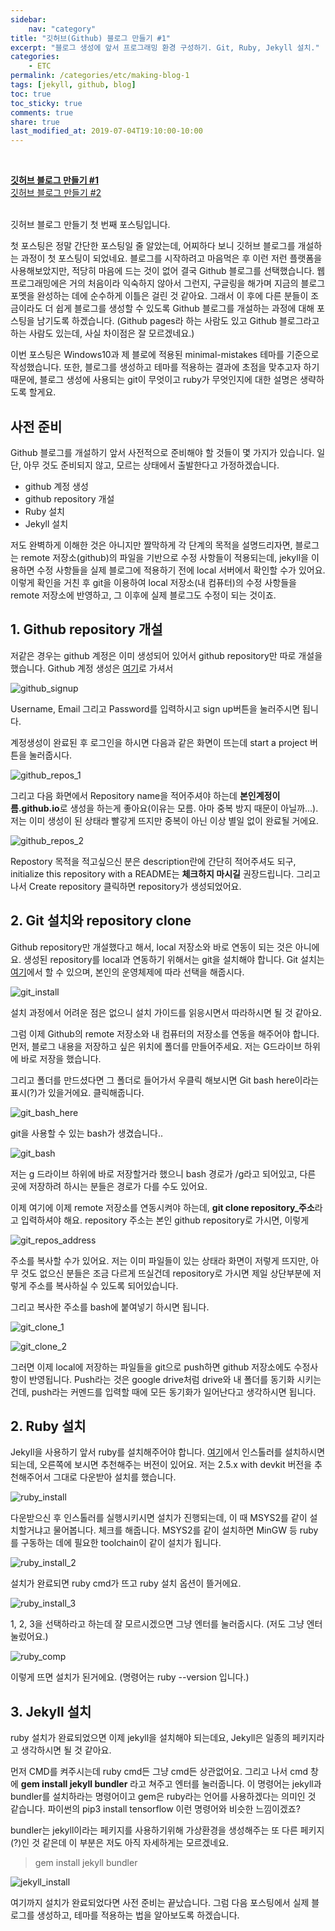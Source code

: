 ```yaml
---
sidebar:
    nav: "category"
title: "깃허브(Github) 블로그 만들기 #1"
excerpt: "블로그 생성에 앞서 프로그래밍 환경 구성하기. Git, Ruby, Jekyll 설치."
categories:
    - ETC
permalink: /categories/etc/making-blog-1
tags: [jekyll, github, blog]
toc: true
toc_sticky: true
comments: true
share: true
last_modified_at: 2019-07-04T19:10:00-10:00
---
```


<br>

**[깃허브 블로그 만들기 #1](/categories/etc/making-blog-1)**<br>
[깃허브 블로그 만들기 #2](/categories/etc/making-blog-2)

<br>
깃허브 블로그 만들기 첫 번째 포스팅입니다.

첫 포스팅은 정말 간단한 포스팅일 줄 알았는데, 어찌하다 보니 깃허브 블로그를 개설하는 과정이 첫 포스팅이 되었네요. 블로그를 시작하려고 마음먹은 후 이런 저런 플랫폼을 사용해보았지만, 적당히 마음에 드는 것이 없어 결국 Github 블로그를 선택했습니다. 웹 프로그래밍에은 거의 처음이라 익숙하지 않아서 그런지, 구글링을 해가며 지금의 블로그 포멧을 완성하는 데에 순수하게 이틀은 걸린 것 같아요. 그래서 이 후에 다른 분들이 조금이라도 더 쉽게 블로그를 생성할 수 있도록 Github 블로그를 개설하는 과정에 대해 포스팅을 남기도록 하겠습니다. (Github pages라 하는 사람도 있고 Github 블로그라고 하는 사람도 있는데, 사실 차이점은 잘 모르겠네요.)

이번 포스팅은 Windows10과 제 블로에 적용된 minimal-mistakes 테마를 기준으로 작성했습니다. 또한, 블로그를 생성하고 테마를 적용하는 결과에 초점을 맞추고자 하기때문에, 블로그 생성에 사용되는 git이 무엇이고 ruby가 무엇인지에 대한 설명은 생략하도록 할게요.

## 사전 준비
Github 블로그를 개설하기 앞서 사전적으로 준비해야 할 것들이 몇 가지가 있습니다. 일단, 아무 것도 준비되지 않고, 모르는 상태에서 출발한다고 가정하겠습니다.

- github 계정 생성
- github repository 개설
- Ruby 설치
- Jekyll 설치

저도 완벽하게 이해한 것은 아니지만 짤막하게 각 단계의 목적을 설명드리자면, 블로그는 remote 저장소(github)의 파일을 기반으로 수정 사항들이 적용되는데, jekyll을 이용하면 수정 사항들을 실제 블로그에 적용하기 전에 local 서버에서 확인할 수가 있어요. 이렇게 확인을 거친 후 git을 이용하여 local 저장소(내 컴퓨터)의 수정 사항들을 remote 저장소에 반영하고, 그 이후에 실제 블로그도 수정이 되는 것이죠.

## 1. Github repository 개설
저같은 경우는 github 계정은 이미 생성되어 있어서 github repository만 따로 개설을 했습니다.
Github 계정 생성은 [여기](https://github.com/)로 가셔서

![github_signup](/assets/images/etc/github_signup_1.png)

Username, Email 그리고 Password를 입력하시고 sign up버튼을 눌러주시면 됩니다.

계정생성이 완료된 후 로그인을 하시면 다음과 같은 화면이 뜨는데 start a project 버튼을 눌러줍시다.

![github_repos_1](/assets/images/etc/github_repos_1.png)

그리고 다음 화면에서 Repository name을 적어주셔야 하는데 **본인계정이름.github.io**로 생성을 하는게 좋아요(이유는 모름. 아마 중복 방지 때문이 아닐까...). 저는 이미 생성이 된 상태라 빨갛게 뜨지만 중복이 아닌 이상 별일 없이 완료될 거에요.

![github_repos_2](/assets/images/etc/github_repos_2.png)

Repostory 목적을 적고싶으신 분은 description란에 간단히 적어주셔도 되구, initialize this repository with a README는 **체크하지 마시길** 권장드립니다. 그리고 나서 Create repository 클릭하면 repository가 생성되었어요.

## 2. Git 설치와 repository clone
Github repository만 개설했다고 해서, local 저장소와 바로 연동이 되는 것은 아니에요. 생성된 repository를 local과 연동하기 위해서는 git을 설치해야 합니다. Git 설치는 [여기](https://git-scm.com/downloads)에서 할 수 있으며, 본인의 운영체제에 따라 선택을 해줍시다.

![git_install](/assets/images/etc/git_install.png)

설치 과정에서 어려운 점은 없으니 설치 가이드를 읽응시면서 따라하시면 될 것 같아요.

그럼 이제 Github의 remote 저장소와 내 컴퓨터의 저장소를 연동을 해주어야 합니다. 먼저, 블로그 내용을 저장하고 싶은 위치에 폴더를 만들어주세요. 저는 G드라이브 하위에 바로 저장을 했습니다.

그리고 폴더를 만드셨다면 그 폴더로 들어가서 우클릭 해보시면 Git bash here이라는 표시(?)가 있을거에요. 클릭해줍니다.

![git_bash_here](/assets/images/etc/git_bash_here.png)

git을 사용할 수 있는 bash가 생겼습니다..

![git_bash](/assets/images/etc/git_bash.png)

저는 g 드라이브 하위에 바로 저장할거라 했으니 bash 경로가 /g라고 되어있고, 다른 곳에 저장하려 하시는 분들은 경로가 다를 수도 있어요.

이제 여기에 이제 remote 저장소를 연동시켜야 하는데, **git clone repository_주소**라고 입력하셔야 해요. repository 주소는 본인 github repository로 가시면, 이렇게

![git_repos_address](/assets/images/etc/git_repos_address.png)

주소를 복사할 수가 있어요. 저는 이미 파일들이 있는 상태라 화면이 저렇게 뜨지만, 아무 것도 없으신 분들은 조금 다르게 뜨실건데 repository로 가시면 제일 상단부분에 저렇게 주소를 복사하실 수 있도록 되어있습니다.

그리고 복사한 주소를 bash에 붙여넣기 하시면 됩니다.

![git_clone_1](/assets/images/etc/git_clone_1.png)

![git_clone_2](/assets/images/etc/git_clone_2.png)

그러면 이제 local에 저장하는 파일들을 git으로 push하면 github 저장소에도 수정사항이 반영됩니다. Push라는 것은 google drive처럼 drive와 내 폴더를 동기화 시키는 건데, push라는 커멘드를 입력할 때에 모든 동기화가 일어난다고 생각하시면 됩니다.

## 2. Ruby 설치
Jekyll을 사용하기 앞서 ruby를 설치해주어야 합니다. [여기](https://rubyinstaller.org/downloads/)에서 인스톨러를 설치하시면 되는데, 오른쪽에 보시면 추천해주는 버전이 있어요. 저는 2.5.x with devkit 버전을 추천해주어서 그대로 다운받아 설치를 했습니다.

![ruby_install](/assets/images/etc/ruby_install.png)

다운받으신 후 인스톨러를 실행시키시면 설치가 진행되는데, 이 때 MSYS2를 같이 설치할거냐고 물어봅니다. 체크를 해줍니다. MSYS2를 같이 설치하면 MinGW 등 ruby를 구동하는 데에 필요한 toolchain이 같이 설치가 됩니다.

![ruby_install_2](/assets/images/etc/ruby_install_2.png)

설치가 완료되면 ruby cmd가 뜨고 ruby 설치 옵션이 뜰거에요. 

![ruby_install_3](/assets/images/etc/ruby_install_3.png)

1, 2, 3을 선택하라고 하는데 잘 모르시겠으면 그냥 엔터를 눌러줍시다. (저도 그냥 엔터 눌렀어요.)

![ruby_comp](/assets/images/etc/ruby_comp.png)

이렇게 뜨면 설치가 된거에요. (명령어는 ruby --version 입니다.)

## 3. Jekyll 설치
ruby 설치가 완료되었으면 이제 jekyll을 설치해야 되는데요, Jekyll은 일종의 페키지라고 생각하시면 될 것 같아요.

먼저 CMD를 켜주시는데 ruby cmd든 그냥 cmd든 상관없어요. 그리고 나서 cmd 창에 **gem install jekyll bundler** 라고 쳐주고 엔터를 눌러줍니다. 이 명령어는 jekyll과 bundler를 설치하라는 명령어이고 gem은 ruby라는 언어를 사용하겠다는 의미인 것 같습니다. 파이썬의 pip3 install tensorflow 이런 명령어와 비슷한 느낌이겠죠?

bundler는 jekyll이라는 페키지를 사용하기위해 가상환경을 생성해주는 또 다른 페키지(?)인 것 같은데 이 부분은 저도 아직 자세하게는 모르겠네요.

> gem install jekyll bundler

![jekyll_install](/assets/images/etc/jekyll_install.png)

여기까지 설치가 완료되었다면 사전 준비는 끝났습니다. 그럼 다음 포스팅에서 실제 블로그를 생성하고, 테마를 적용하는 법을 알아보도록 하겠습니다.